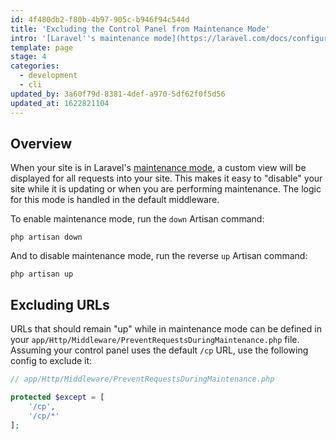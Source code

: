 ```yaml
---
id: 4f480db2-f80b-4b97-905c-b946f94c544d
title: 'Excluding the Control Panel from Maintenance Mode'
intro: '[Laravel''s maintenance mode](https://laravel.com/docs/configuration#maintenance-mode) is a great way to notify visitors that your site is down but will be back up shortly. But what if you still want to get into the control panel? Here''s how.'
template: page
stage: 4
categories:
  - development
  - cli
updated_by: 3a60f79d-8381-4def-a970-5df62f0f5d56
updated_at: 1622821104
---
```

## Overview

When your site is in Laravel's [maintenance mode](https://laravel.com/docs/configuration#maintenance-mode), a custom view will be displayed for all requests into your site. This makes it easy to "disable" your site while it is updating or when you are performing maintenance. The logic for this mode is handled in the default middleware.

To enable maintenance mode, run the `down` Artisan command:

``` shell
php artisan down
```

And to disable maintenance mode, run the reverse `up` Artisan command:

``` shell
php artisan up
```

## Excluding URLs

URLs that should remain "up" while in maintenance mode can be defined in your `app/Http/Middleware/PreventRequestsDuringMaintenance.php` file. Assuming your control panel uses the default `/cp` URL, use the following config to exclude it:

```php
// app/Http/Middleware/PreventRequestsDuringMaintenance.php

protected $except = [
    '/cp',
    '/cp/*'
];
```
